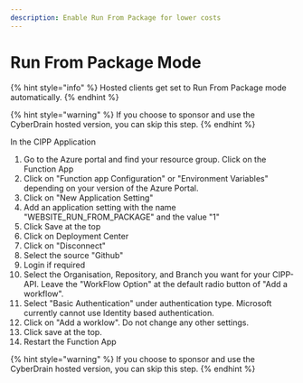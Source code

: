 ```yaml
---
description: Enable Run From Package for lower costs
---
```


# Run From Package Mode

{% hint style="info" %}
Hosted clients get set to Run From Package mode automatically.
{% endhint %}

{% hint style="warning" %}
If you choose to sponsor and use the CyberDrain hosted version, you can skip this step.
{% endhint %}

In the CIPP Application

1. Go to the Azure portal and find your resource group. Click on the Function App
2. Click on "Function app Configuration" or "Environment Variables" depending on your version of the Azure Portal.
3. Click on "New Application Setting"
4. Add an application setting with the name "WEBSITE\_RUN\_FROM\_PACKAGE" and the value "1"
5. Click Save at the top
6. Click on Deployment Center
7. Click on "Disconnect"
8. Select the source "Github"
9. Login if required
10. Select the Organisation, Repository, and Branch you want for your CIPP-API. Leave the "WorkFlow Option" at the default radio button of "Add a workflow".
11. Select "Basic Authentication" under authentication type. Microsoft currently cannot use Identity based authentication.
12. Click on "Add a worklow". Do not change any other settings.
13. Click save at the top.
14. Restart the Function App

{% hint style="warning" %}
If you choose to sponsor and use the CyberDrain hosted version, you can skip this step.
{% endhint %}
